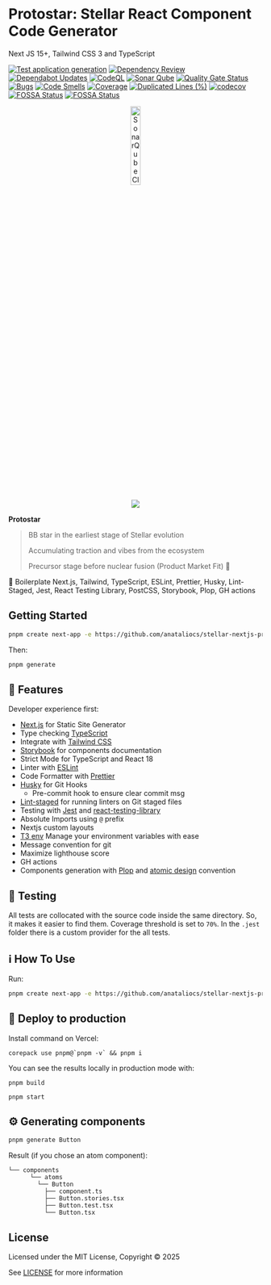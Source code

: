 # Protostar: Stellar React Component Code Generator

Next JS 15+, Tailwind CSS 3 and TypeScript

[![Test application generation](https://github.com/anataliocs/stellar-nextjs-protostar/actions/workflows/main.yml/badge.svg)](https://github.com/anataliocs/stellar-nextjs-protostar/actions/workflows/main.yml)
[![Dependency Review](https://github.com/anataliocs/stellar-nextjs-protostar/actions/workflows/dependency-review.yml/badge.svg)](https://github.com/anataliocs/stellar-nextjs-protostar/actions/workflows/dependency-review.yml)
[![Dependabot Updates](https://github.com/anataliocs/stellar-nextjs-protostar/actions/workflows/dependabot/dependabot-updates/badge.svg)](https://github.com/anataliocs/stellar-nextjs-protostar/actions/workflows/dependabot/dependabot-updates)
[![CodeQL](https://github.com/anataliocs/stellar-nextjs-protostar/actions/workflows/github-code-scanning/codeql/badge.svg)](https://github.com/anataliocs/stellar-nextjs-protostar/actions/workflows/github-code-scanning/codeql)
[![Sonar Qube](https://github.com/anataliocs/stellar-nextjs-protostar/actions/workflows/sonarqube.yml/badge.svg)](https://github.com/anataliocs/stellar-nextjs-protostar/actions/workflows/sonarqube.yml)
[![Quality Gate Status](https://sonarcloud.io/api/project_badges/measure?project=anataliocs_stellar-nextjs-protostar&metric=alert_status)](https://sonarcloud.io/summary/new_code?id=anataliocs_stellar-nextjs-protostar)
[![Bugs](https://sonarcloud.io/api/project_badges/measure?project=anataliocs_stellar-nextjs-protostar&metric=bugs)](https://sonarcloud.io/summary/new_code?id=anataliocs_stellar-nextjs-protostar)
[![Code Smells](https://sonarcloud.io/api/project_badges/measure?project=anataliocs_stellar-nextjs-protostar&metric=code_smells)](https://sonarcloud.io/summary/new_code?id=anataliocs_stellar-nextjs-protostar)
[![Coverage](https://sonarcloud.io/api/project_badges/measure?project=anataliocs_stellar-nextjs-protostar&metric=coverage)](https://sonarcloud.io/summary/new_code?id=anataliocs_stellar-nextjs-protostar)
[![Duplicated Lines (%)](https://sonarcloud.io/api/project_badges/measure?project=anataliocs_stellar-nextjs-protostar&metric=duplicated_lines_density)](https://sonarcloud.io/summary/new_code?id=anataliocs_stellar-nextjs-protostar)
[![codecov](https://codecov.io/gh/anataliocs/stellar-nextjs-protostar/graph/badge.svg?token=XWEIY794TB)](https://codecov.io/gh/anataliocs/stellar-nextjs-protostar)
[![FOSSA Status](https://app.fossa.com/api/projects/git%2Bgithub.com%2Fanataliocs%2Fstellar-nextjs-protostar.svg?type=shield&issueType=license)](https://app.fossa.com/projects/git%2Bgithub.com%2Fanataliocs%2Fstellar-nextjs-protostar?ref=badge_shield&issueType=license)
[![FOSSA Status](https://app.fossa.com/api/projects/git%2Bgithub.com%2Fanataliocs%2Fstellar-nextjs-protostar.svg?type=shield&issueType=security)](https://app.fossa.com/projects/git%2Bgithub.com%2Fanataliocs%2Fstellar-nextjs-protostar?ref=badge_shield&issueType=security)

<div align="center"> 
<a href="https://sonarcloud.io/summary/new_code?id=anataliocs_stellar-nextjs-protostar">
  <img src="https://sonarcloud.io/images/project_badges/sonarcloud-dark.svg" alt="SonarQube Cloud" width="20%" />
</a>
</div>

<div align="center"> 
<a href="https://app.fossa.com/projects/git%2Bgithub.com%2Fanataliocs%2Fstellar-nextjs-protostar?ref=badge_small" alt="FOSSA Status"><img src="https://app.fossa.com/api/projects/git%2Bgithub.com%2Fanataliocs%2Fstellar-nextjs-protostar.svg?type=small"/></a>
</div>

**Protostar**

> BB star in the earliest stage of Stellar evolution
>
> Accumulating traction and vibes from the ecosystem
>
> Precursor stage before nuclear fusion (Product Market Fit) 🌟

🚀 Boilerplate Next.js, Tailwind, TypeScript, ESLint, Prettier, Husky, Lint-Staged, Jest, React Testing Library, PostCSS,
Storybook, Plop, GH actions

## Getting Started

```bash
pnpm create next-app -e https://github.com/anataliocs/stellar-nextjs-protostar
```

Then:

```bash
pnpm generate
```

## :rocket: Features

Developer experience first:

- [Next.js](https://nextjs.org) for Static Site Generator
- Type checking [TypeScript](https://www.typescriptlang.org)
- Integrate with [Tailwind CSS](https://tailwindcss.com)
- [Storybook](https://storybook.js.org) for components documentation
- Strict Mode for TypeScript and React 18
- Linter with [ESLint](https://eslint.org)
- Code Formatter with [Prettier](https://prettier.io)
- [Husky](https://typicode.github.io/husky/#/) for Git Hooks
    - Pre-commit hook to ensure clear commit msg
- [Lint-staged](https://github.com/okonet/lint-staged) for running linters on Git staged files
- Testing with [Jest](https://jestjs.io/) and [react-testing-library](https://testing-library.com/)
- Absolute Imports using `@` prefix
- Nextjs custom layouts
- [T3 env](https://env.t3.gg/) Manage your environment variables with ease
- Message convention for git
- Maximize lighthouse score
- GH actions
- Components generation with [Plop](https://plopjs.com/)
  and [atomic design](https://bradfrost.com/blog/post/atomic-web-design/) convention

## 🧪 Testing

All tests are collocated with the source code inside the same directory. So, it makes it easier to find them. Coverage
threshold is set to `70%`. In the `.jest` folder there is a custom provider for the all tests.

## :information_source: How To Use

Run:

```bash
pnpm create next-app -e https://github.com/anataliocs/stellar-nextjs-protostar
```

## 🚀 Deploy to production

Install command on Vercel:

```
corepack use pnpm@`pnpm -v` && pnpm i
```

You can see the results locally in production mode with:

```shell
pnpm build
```

```shell
pnpm start
```

## :gear: Generating components

```bash
pnpm generate Button
```

Result (if you chose an atom component):

```
└── components
      └── atoms
        └── Button
          ├── component.ts
          ├── Button.stories.tsx
          ├── Button.test.tsx
          └── Button.tsx
```

## License

Licensed under the MIT License, Copyright © 2025

See [LICENSE](LICENSE) for more information
